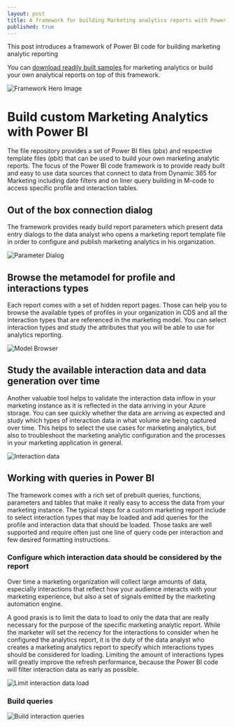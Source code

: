 ```yaml
---
layout: post
title: A framework for building Marketing analytics reports with Power BI
published: true
---
```

This post introduces a framework of Power BI code for building marketing analytic reporting

You can [download readily built samples](../Marketing-Analytics-for-download/) for marketing analytics or build your own analytical reports on top of this framework.  

![Framework Hero Image]({{site.baseurl}}/images/Framework-Hero1.png)

# Build custom Marketing Analytics with Power BI

The file repository provides a set of Power BI files (pbx) and respective template files (pbit) that can be used to build your own marketing analytic reports.
The focus of the Power BI code framework is to provide ready built and easy to use data sources that connect to data from Dynamic 365 for Marketing including date filters and on liner query building in M-code to access specific profile and interaction tables. 

## Out of the box connection dialog
The framework provides ready build report parameters which present data entry dialogs to the data analyst who opens a marketing report template file in order to configure and publish marketing analytics in his organization.

![Parameter Dialog]({{site.baseurl}}/images/Framework-ParameterDialog.png)


## Browse the metamodel for profile and interactions types
Each report comes with a set of hidden report pages. Those can help you to browse the available types of profiles in your organization in CDS and all the interaction types that are referenced in the marketing model. You can select interaction types and study the attributes that you will be able to use for analytics reporting. 

![Model Browser]({{site.baseurl}}/images/Framework-MetaBrowser.png)


## Study the available interaction data and data generation over time
Another valuable tool helps to validate the interaction data inflow in your marketing instance as it is reflected in the data arriving in your Azure storage. You can see quickly whether the data are arriving as expected and study which types of interaction data in what volume are being captured over time.
This helps to select the use cases for marketing analytics, but also to troubleshoot the marketing analytic configuration and the processes in your marketing application in general.           

![Interaction data]({{site.baseurl}}/images/Framework-InteractionDataFlow.png)


## Working with queries in Power BI
The framework comes with a rich set of prebuilt queries, functions, parameters and tables that make it really easy to access the data from your marketing instance.
The typical steps for a custom marketing report include to select interaction types that may be loaded and add queries for the profile and interaction data that should be loaded. Those tasks are well supported and require often just one line of query code per interaction and few desired formatting instructions.


### Configure which interaction data should be considered by the report
Over time a marketing organization will collect large amounts of data, especially interactions that reflect how your audience interacts with your marketing experience, but also a set of signals emitted by the marketing automation engine.

A good praxis is to limit the data to load to only the data that are really necessary for the purpose of the specific marketing analytic report. While the marketer will set the recency for the interactions to consider when he configured the analytics report, it is the duty of the data analyst who creates a marketing analytics report to specify which interactions types should be considered for loading. Limiting the amount of interactions types will greatly improve the refresh performance, because the Power BI code will filter interaction data as early as possible.  

![Limit interaction data load]({{site.baseurl}}/images/Framework-InteractionConfiguration.png)

### Build queries 

![Build interaction queries]({{site.baseurl}}/images/Framework-AddInteractionQueries.png)

